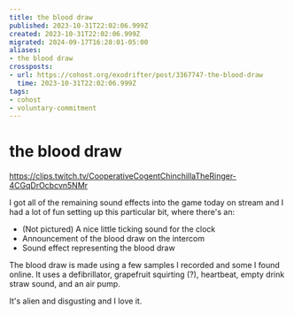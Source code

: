```yaml
---
title: the blood draw
published: 2023-10-31T22:02:06.999Z
created: 2023-10-31T22:02:06.999Z
migrated: 2024-09-17T16:28:01-05:00
aliases:
- the blood draw
crossposts:
- url: https://cohost.org/exodrifter/post/3367747-the-blood-draw
  time: 2023-10-31T22:02:06.999Z
tags:
- cohost
- voluntary-commitment
---
```


# the blood draw

https://clips.twitch.tv/CooperativeCogentChinchillaTheRinger-4CGqDrOcbcvn5NMr

I got all of the remaining sound effects into the game today on stream and I had a lot of fun setting up this particular bit, where there's an:

- (Not pictured) A nice little ticking sound for the clock
- Announcement of the blood draw on the intercom
- Sound effect representing the blood draw

The blood draw is made using a few samples I recorded and some I found online. It uses a defibrillator, grapefruit squirting (?), heartbeat, empty drink straw sound, and an air pump.

It's alien and disgusting and I love it.
